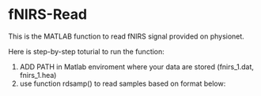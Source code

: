 # fNIRS-Read
This is the MATLAB function to read fNIRS signal provided on physionet.

Here is step-by-step toturial to run the function:

1. ADD PATH in Matlab enviroment where your data are stored (fnirs_1.dat, fnirs_1.hea)
2. use function rdsamp() to read samples based on format below: 
            
         
 
